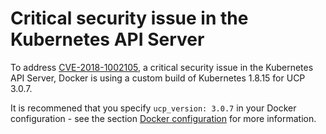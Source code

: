 # Critical security issue in the Kubernetes API Server

To address [CVE-2018-1002105](https://nvd.nist.gov/vuln/detail/CVE-2018-1002105), a critical security issue in the Kubernetes API Server, Docker is using a custom build of Kubernetes 1.8.15 for UCP 3.0.7.

It is recommened that you specify `ucp_version: 3.0.7` in your Docker configuration - see the section [Docker configuration](../config-core/docker-config) for more information.
